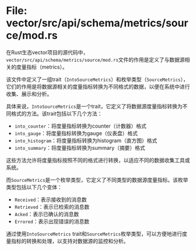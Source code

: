 # File: vector/src/api/schema/metrics/source/mod.rs

在Rust生态vector项目的源代码中，`vector/src/api/schema/metrics/source/mod.rs`文件的作用是定义了与数据源相关的度量指标（metrics）。

该文件中定义了一组trait（`IntoSourceMetrics`）和枚举类型（`SourceMetrics`），它们的作用是将数据源相关的度量指标转换为不同格式的数据，以便在系统中进行收集、展示和分析。

具体来说，`IntoSourceMetrics`是一个trait，它定义了将数据源度量指标转换为不同格式的方法。该trait包括以下几个方法：
- `into_counter`：将度量指标转换为counter（计数器）格式
- `into_gauge`：将度量指标转换为gauge（仪表盘）格式
- `into_histogram`：将度量指标转换为histogram（直方图）格式
- `into_summary`：将度量指标转换为summary（摘要）格式

这些方法允许将度量指标按照不同的格式进行转换，以适应不同的数据收集工具或系统。

而`SourceMetrics`是一个枚举类型，它定义了不同类型的数据源度量指标。该枚举类型包括以下几个变体：
- `Received`：表示接收到的消息数
- `Retrieved`：表示已检索的消息数
- `Acked`：表示已确认的消息数
- `Errored`：表示出现错误的消息数

通过使用`IntoSourceMetrics` trait和`SourceMetrics`枚举类型，可以方便地进行度量指标的转换和处理，以支持对数据源的监控和分析。

